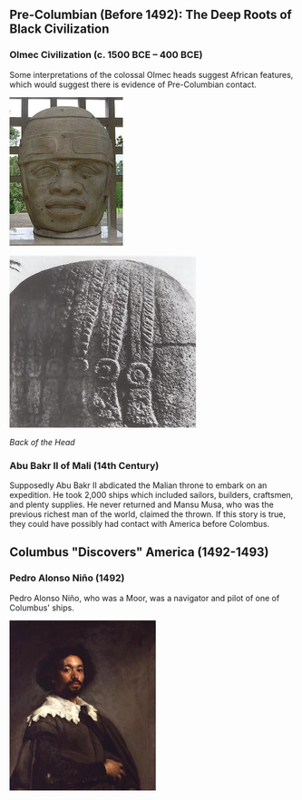 ## Pre-Columbian (Before 1492): The Deep Roots of Black Civilization

### Olmec Civilization (c. 1500 BCE – 400 BCE)
Some interpretations of the colossal Olmec heads suggest African features, which would suggest there is evidence of Pre-Columbian contact.

![Olmec Head Front](https://raw.githubusercontent.com/Chukobyte/black-history/main/assets/images/olmec_head_front.png)

![Olmec Head Back](https://raw.githubusercontent.com/Chukobyte/black-history/main/assets/images/olmec_head_back2.png)

*Back of the Head*

### Abu Bakr II of Mali (14th Century)

Supposedly Abu Bakr II abdicated the Malian throne to embark on an expedition.  He took 2,000 ships which included sailors, builders, craftsmen, and plenty supplies.  He never returned and Mansu Musa, who was the previous richest man of the world, claimed the thrown.  If this story is true, they could have possibly had contact with America before Colombus.

## Columbus "Discovers" America (1492-1493)

### Pedro Alonso Niño (1492)
Pedro Alonso Niño, who was a Moor, was a navigator and pilot of one of Columbus' ships.

![Pedro Alonso Niño](https://raw.githubusercontent.com/Chukobyte/black-history/main/assets/images/pedro_alonso_nino.png)

<!-- ### Early European and African Contact (1400 – 1500) -->
<!-- Other Moorish explorers from North Africa may have joined other Spanish and Portuguese expeditions. -->

